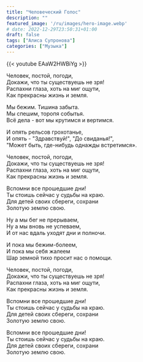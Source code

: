 ```yaml
---
title: "Человеческий Голос"
description: ""
featured_image: '/ru/images/hero-image.webp'
# date: 2022-12-29T23:50:31+01:00
draft: false
tags: ["Алиса Супронова"]
categories: ["Музыка"]
---
```


{{< youtube EAaW2HWBiYg >}}

Человек, постой, погоди,  
Докажи, что ты существуешь не зря!  
Распахни глаза, хоть на миг ощути,  
Как прекрасны жизнь и земля.

Мы бежим. Тишина забыта.  
Мы спешим, торопя событья.  
Всё дела - вот мы крутимся и вертимся.

И опять рельсов грохотанье,  
И опять - "Здравствуй!", "До свиданья!",  
"Может быть, где-нибудь однажды встретимся».

Человек, постой, погоди,  
Докажи, что ты существуешь не зря!  
Распахни глаза, хоть на миг ощути,  
Как прекрасны жизнь и земля.

Вспомни все прошедшие дни!  
Ты стоишь сейчас у судьбы на краю.  
Для детей своих сбереги, сохрани  
Золотую землю свою.

Ну а мы бег не прерываем,  
Ну а мы вновь не успеваем,  
И от нас вдаль уходят дни и полночи.

И пока мы бежим-болеем,  
И пока мы себя жалеем  
Шар земной тихо просит нас о помощи.

Человек, постой, погоди,  
Докажи, что ты существуешь не зря!  
Распахни глаза, хоть на миг ощути,  
Как прекрасны жизнь и земля.

Вспомни все прошедшие дни!  
Ты стоишь сейчас у судьбы на краю.  
Для детей своих сбереги, сохрани  
Золотую землю свою.

Вспомни все прошедшие дни!  
Ты стоишь сейчас у судьбы на краю.  
Для детей своих сбереги, сохрани  
Золотую землю свою.
